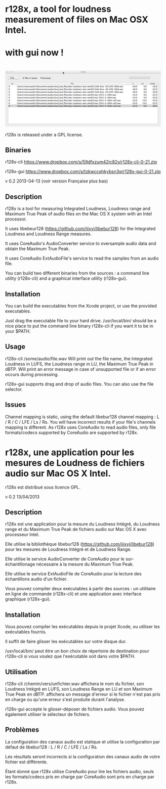 # r128x, a tool for loudness measurement of files on Mac OSX Intel. #
# with gui now !
#
![r128x-gui](capture01.png)

r128x is released under a GPL license.

## Binaries ##
r128x-cli https://www.dropbox.com/s/59dfxzum42jc82v/r128x-cli-0-21.zip

r128x-gui https://www.dropbox.com/s/tzkwccqhkybsn3q/r128x-gui-0-21.zip
 
v 0.2 2013-04-13
(voir version Française plus bas)
## Description ##
r128x is a tool for measuring Integrated Loudness, Loudness range and Maximum True Peak of audio files on the Mac OS X system with an Intel processor.

It uses libebeur128 (https://github.com/jiixyj/libebur128) for the Integrated Loudness and Loudness Range measures.

It uses CoreAudio's AudioConverter service to oversample audio data and obtain the Maximum True Peak.

It uses CoreAudio ExtAudioFile's service to read the samples from an audio file.

You can build two different binaries from the sources : a command line utility (r128x-cli) and a graphical interface utility (r128x-gui).

## Installation ##
You can build the executables from the Xcode project, or use the provided executables.

Just drag the executable file to your hard drive.
/usr/local/bin/ should be a nice place to put the command line binary r128x-cli if you want it to be in your $PATH.

## Usage ##
r128x-cli /some/audio/file.wav
Will print out the file name, the Integrated Loudness in LUFS, the Loudness range in LU, the Maximum True Peak in dBTP.
Will print an error message in case of unsupported file or if an error occurs during processing.

r128x-gui supports drag and drop of audio files. You can also use the file selector.

## Issues ##
Channel mapping is static, using the default libebur128 channel mapping :
L / R / C / LFE / Ls / Rs.
You will have incorrect results if your file's channels mapping is different.
As r128x uses CoreAudio to read audio files, only file formats/codecs supported by CoreAudio are supported by r128x.

# r128x, une application pour les mesures de Loudness de fichiers audio sur Mac OS X Intel. #

r128x est distribué sous licence GPL.

v 0.2 13/04/2013
## Description ##
r128x est une application pour la mesure du Loudness Intégré, du Loudness range et du Maximum True Peak de fichiers audio sur Mac OS X avec processeur Intel.

Elle utilise la bibliothèque libebur128 (https://github.com/jiixyj/libebur128) pour les mesures de Loudness Intégré et de Loudness Range.

Elle utilise le service AudioConverter de CoreAudio pour le sur-échantillonage nécessaire à la mesure du Maximum True Peak.

Elle utilise le service ExtAudioFile de CoreAudio pour la lecture des échantillons audio d'un fichier.

Vous pouvez compiler deux exécutables à partir des sources : un utilitaire en ligne de commande (r128x-cli) et une application avec interface graphique (r128x-gui).

## Installation ##
Vous pouvez compiler les exécutables depuis le projet Xcode, ou utiliser les exécutables fournis.

Il suffit de faire glisser les exécutables sur votre disque dur.

/usr/local/bin/ peut être un bon choix de répertoire de destination pour r128x-cli si vous voulez que l'exécutable soit dans votre $PATH.

## Utilisation ##
r128x-cli /chemin/vers/unfichier.wav
affichera le nom du fichier, son Loudness Intégré en LUFS, son Loudness Range en LU et son Maximum True Peak en dBTP.
affichera un message d'erreur si le fichier n'est pas pris en charge ou qu'une erreur s'est produite durant l'analyse.

r128x-gui accepte le glisser-déposer de fichiers audio. Vous pouvez également utiliser le sélecteur de fichiers.

## Problèmes ##
La configuration des canaux audio est statique et utilise la configuration par défaut de libebur128 : L / R / C / LFE / Ls / Rs.

Les résultats seront incorrects si la configuration des canaux audio de votre fichier est différente.

Étant donné que r128x utilise CoreAudio pour lire les fichiers audio, seuls les formats/codecs pris en charge par CoreAudio sont pris en charge par r128x.
